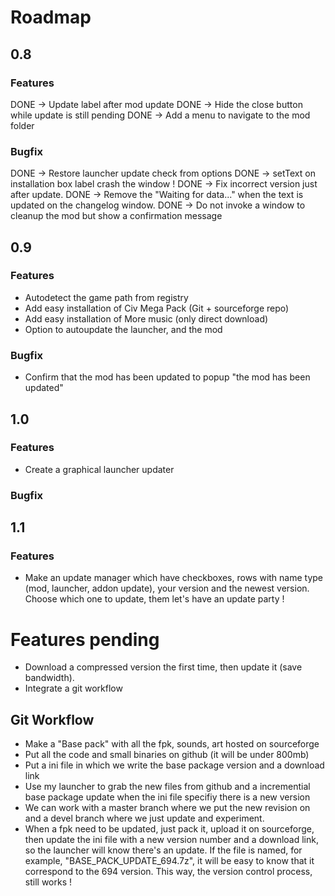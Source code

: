 # Roadmap
## 0.8
### Features

DONE -> Update label after mod update
DONE -> Hide the close button while update is still pending
DONE -> Add a menu to navigate to the mod folder

### Bugfix

DONE -> Restore launcher update check from options
DONE -> setText on installation box label crash the window !
DONE -> Fix incorrect version just after update.
DONE -> Remove the "Waiting for data..." when the text is updated on the changelog window.
DONE -> Do not invoke a window to cleanup the mod but show a confirmation message

## 0.9
### Features

- Autodetect the game path from registry
- Add easy installation of Civ Mega Pack (Git + sourceforge repo)
- Add easy installation of More music (only direct download)
- Option to autoupdate the launcher, and the mod

### Bugfix

- Confirm that the mod has been updated to popup "the mod has been updated"

## 1.0
### Features

- Create a graphical launcher updater

### Bugfix


## 1.1
### Features

- Make an update manager which have checkboxes, rows with name type (mod, launcher, addon update), your version and the newest version. Choose which one to update, them let's have an update party !



# Features pending

- Download a compressed version the first time, then update it (save bandwidth).
- Integrate a git workflow

## Git Workflow
- Make a "Base pack" with all the fpk, sounds, art hosted on sourceforge
- Put all the code and small binaries on github (it will be under 800mb)
- Put a ini file in which we write the base package version and a download link
- Use my launcher to grab the new files from github and a incremential base package update when the ini file specifiy there is a new version
- We can work with a master branch where we put the new revision on and a devel branch where we just update and experiment.
- When a fpk need to be updated, just pack it, upload it on sourceforge, then update the ini file with a new version number and a download link, so the launcher will know there's an update. If the file is named, for example, "BASE_PACK_UPDATE_694.7z", it will be easy to know that it correspond to the 694 version. This way, the version control process, still works !

